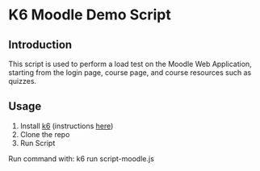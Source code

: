 # K6 Moodle Demo Script 

## Introduction
This script is used to perform a load test on the Moodle Web Application, starting from the login page, course page, and course resources such as quizzes.

## Usage
1. Install [k6](https://k6.io/) (instructions [here](https://k6.io/docs/get-started/installation/))
2. Clone the repo 
3. Run Script 

Run command with: k6 run script-moodle.js
